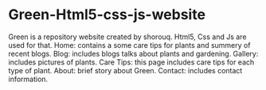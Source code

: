 # Green-Html5-css-js-website
Green is a repository website created by shorouq. Html5, Css and Js are used for that. Home: contains a some care tips for plants and summery of recent blogs. Blog: includes blogs talks about plants and gardening.  Gallery: includes pictures of plants. Care Tips: this page includes care tips for each type of plant. About: brief story about Green. Contact: includes contact information.   

